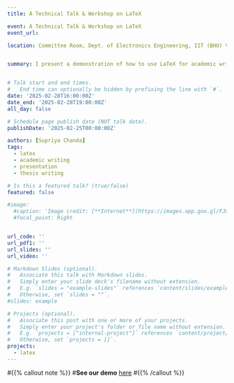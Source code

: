```yaml
---
title: A Technical Talk & Workshop on LaTeX

event: A Technical Talk & Workshop on LaTeX
event_url: 

location: Committee Room, Dept. of Electronics Engineering, IIT (BHU) Varanasi


summary: I present a demonstration of how to use LaTeX for academic writting. 


# Talk start and end times.
#   End time can optionally be hidden by prefixing the line with `#`.
date: '2025-02-28T16:00:00Z'
date_end: '2025-02-28T19:00:00Z'
all_day: false

# Schedule page publish date (NOT talk date).
publishDate: '2025-02-25T00:00:00Z'

authors: [Supriya Chanda]
tags:
  - latex
  - academic writing
  - presentation
  - thesis writing

# Is this a featured talk? (true/false)
featured: false

#image:
  #caption: 'Image credit: [**Internet**](https://images.app.goo.gl/FJmFr4drs5QiKASv8)'
  #focal_point: Right


url_code: ''
url_pdf1: ''
url_slides: ''
url_video: ''

# Markdown Slides (optional).
#   Associate this talk with Markdown slides.
#   Simply enter your slide deck's filename without extension.
#   E.g. `slides = "example-slides"` references `content/slides/example-slides.md`.
#   Otherwise, set `slides = ""`.
#slides: example

# Projects (optional).
#   Associate this post with one or more of your projects.
#   Simply enter your project's folder or file name without extension.
#   E.g. `projects = ["internal-project"]` references `content/project/deep-learning/index.md`.
#   Otherwise, set `projects = []`.
projects:
  - latex
---
```


#{{% callout note %}}
#**See our demo** [here]()
#{{% /callout %}}
